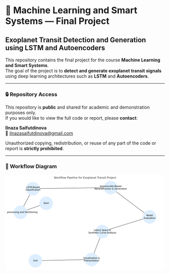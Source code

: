 # 🌌 Machine Learning and Smart Systems — Final Project  
## Exoplanet Transit Detection and Generation using LSTM and Autoencoders

This repository contains the final project for the course **Machine Learning and Smart Systems**.  
The goal of the project is to **detect and generate exoplanet transit signals** using deep learning architectures such as **LSTM** and **Autoencoders**.

---

### 🔒 Repository Access  
This repository is **public** and shared for academic and demonstration purposes only.  
If you would like to view the full code or report, please **contact**:

**Ilnaza Saifutdinova**  
📧 ilnazasaifutdinova@gmail.com  

Unauthorized copying, redistribution, or reuse of any part of the code or report is **strictly prohibited**.

---

### 🧭 Workflow Diagram

![Workflow Pipeline](Workflow.png)

